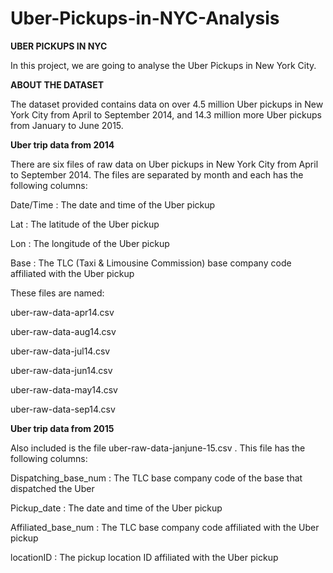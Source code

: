 # Uber-Pickups-in-NYC-Analysis

**UBER PICKUPS IN NYC**

In this project, we are going to analyse the Uber Pickups in New York City.

**ABOUT THE DATASET**

The dataset provided contains data on over 4.5 million Uber pickups in New York City
from April to September 2014, and 14.3 million more Uber pickups from January to
June 2015.

**Uber trip data from 2014**

There are six files of raw data on Uber pickups in New York City from April to
September 2014. The files are separated by month and each has the following
columns:

Date/Time : The date and time of the Uber pickup

Lat : The latitude of the Uber pickup

Lon : The longitude of the Uber pickup

Base : The TLC (Taxi & Limousine Commission) base company code affiliated
with the Uber pickup

These files are named:

uber-raw-data-apr14.csv

uber-raw-data-aug14.csv

uber-raw-data-jul14.csv

uber-raw-data-jun14.csv

uber-raw-data-may14.csv

uber-raw-data-sep14.csv

**Uber trip data from 2015**

Also included is the file uber-raw-data-janjune-15.csv . This file has the
following columns:

Dispatching_base_num : The TLC base company code of the base that
dispatched the Uber

Pickup_date : The date and time of the Uber pickup

Affiliated_base_num : The TLC base company code affiliated with the Uber
pickup

locationID : The pickup location ID affiliated with the Uber pickup
